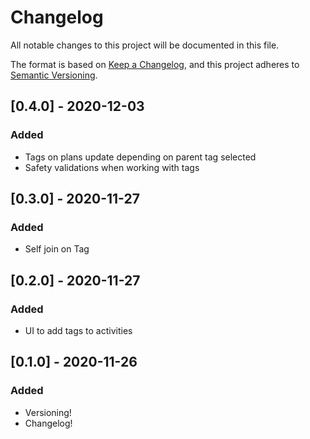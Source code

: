 # Changelog

All notable changes to this project will be documented in this file.

The format is based on [Keep a Changelog](https://keepachangelog.com/en/1.0.0/),
and this project adheres to [Semantic Versioning](https://semver.org/spec/v2.0.0.html).

## [0.4.0] - 2020-12-03

### Added

- Tags on plans update depending on parent tag selected
- Safety validations when working with tags

## [0.3.0] - 2020-11-27

### Added

- Self join on Tag

## [0.2.0] - 2020-11-27

### Added

- UI to add tags to activities

## [0.1.0] - 2020-11-26

### Added

- Versioning!
- Changelog!
